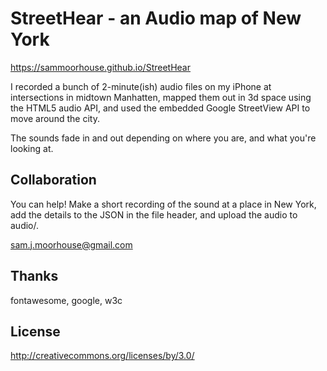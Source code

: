 # StreetHear - an Audio map of New York

https://sammoorhouse.github.io/StreetHear

I recorded a bunch of 2-minute(ish) audio files on my iPhone at 
intersections in midtown Manhatten, mapped them out in 3d space 
using the HTML5 audio API, and used the embedded Google StreetView
API to move around the city.

The sounds fade in and out depending on where you are, and what
you're looking at.

## Collaboration

You can help! Make a short recording of the sound at a place
in New York, add the details to the JSON in the file header, and
upload the audio to audio/.

sam.j.moorhouse@gmail.com

## Thanks

fontawesome, google, w3c

## License
http://creativecommons.org/licenses/by/3.0/
